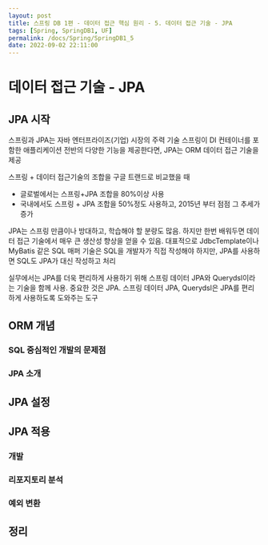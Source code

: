 ```yaml
---
layout: post
title: 스프링 DB 1편 - 데이터 접근 핵심 원리 - 5. 데이터 접근 기술 - JPA
tags: [Spring, SpringDB1, UF]
permalink: /docs/Spring/SpringDB1_5
date: 2022-09-02 22:11:00
---
```

# 데이터 접근 기술 - JPA

## JPA 시작

스프링과 JPA는 자바 엔터프라이즈(기업) 시장의 주력 기술
스프링이 DI 컨테이너를 포함한 애플리케이션 전반의 다양한 기능을 제공한다면, JPA는 ORM 데이터 접근 기술을 제공

스프링 + 데이터 접근기술의 조합을 구글 트랜드로 비교했을 때
- 글로벌에서는 스프링+JPA 조합을 80%이상 사용
- 국내에서도 스프링 + JPA 조합을 50%정도 사용하고, 2015년 부터 점점 그 추세가 증가

JPA는 스프링 만큼이나 방대하고, 학습해야 할 분량도 많음. 하지만 한번 배워두면 데이터 접근 기술에서 매우 큰 생산성 향상을 얻을 수 있음. 대표적으로 JdbcTemplate이나 MyBatis 같은 SQL 매퍼 기술은
SQL을 개발자가 직접 작성해야 하지만, JPA를 사용하면 SQL도 JPA가 대신 작성하고 처리

실무에서는 JPA를 더욱 편리하게 사용하기 위해 스프링 데이터 JPA와 Querydsl이라는 기술을 함께 사용. 중요한 것은 JPA. 스프링 데이터 JPA, Querydsl은 JPA를 편리하게 사용하도록 도와주는 도구

## ORM 개념
### SQL 중심적인 개발의 문제점
### JPA 소개
## JPA 설정
## JPA 적용
### 개발
### 리포지토리 분석
### 예외 변환
## 정리